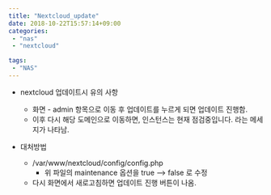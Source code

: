 ```yaml
---
title: "Nextcloud_update"
date: 2018-10-22T15:57:14+09:00
categories:
 - "nas"
 - "nextcloud"

tags:
 - "NAS"
---
```



* nextcloud 업데이트시 유의 사항
	* 화면 - admin 항목으로 이동 후 업데이트를 누르게 되면 업데이트 진행함.
	* 이후 다시 해당 도메인으로 이동하면, 인스턴스는 현재 점검중입니다. 라는 메세지가 나타남.

* 대처방법
	* /var/www/nextcloud/config/config.php
		* 위 파일의 maintenance 옵션을 true --> false 로 수정
	* 다시 화면에서 새로고침하면 업데이트 진행 버튼이 나옴.
